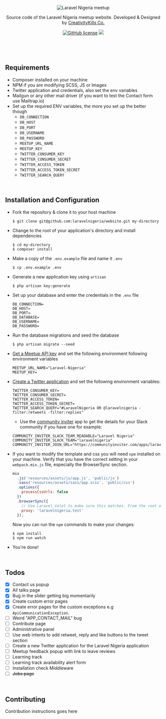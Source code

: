 <p align="center">
    <img src="https://user-images.githubusercontent.com/807318/27274054-b06652c6-54c9-11e7-83ab-f4a3fa6109b7.jpeg" alt="Laravel Nigeria meetup">
</p>
<p align="center">Source code of the Laravel Nigeria meetup website. Developed &amp; Designed by <a href="https://creativitykills.co" target="_blank">CreativityKills Co.</a></p>
<p align="center"><a href="LICENSE"><img alt="GitHub license" src="https://img.shields.io/github/license/laravelnigeria/website.svg"></a> <a href="https://www.codementor.io/neoighodaro?utm_source=github&utm_medium=button&utm_term=neoighodaro&utm_campaign=github"><img src="https://cdn.codementor.io/badges/get_help_github.svg"></a></p>

<p>&nbsp;</p>
<p>&nbsp;</p>

## Requirements

- Composer installed on your machine
- NPM if you are modifying SCSS, JS or Images
- Twitter application and credentials, also set the env variables
- Mailgun or any other mail driver (if you want to test the Contact form use Mailtrap.io)
- Set up the required ENV variables, the more you set up the better though
  - `DB_CONNECTION`
  - `DB_HOST`
  - `DB_PORT`
  - `DB_USERNAME`
  - `DB_PASSWORD`
  - `MEETUP_URL_NAME`
  - `MEETUP_KEY`
  - `TWITTER_CONSUMER_KEY`
  - `TWITTER_CONSUMER_SECRET`
  - `TWITTER_ACCESS_TOKEN`
  - `TWITTER_ACCESS_TOKEN_SECRET`
  - `TWITTER_SEARCH_QUERY`

<p>&nbsp;</p>

## Installation and Configuration

- Fork the repository & clone it to your host machine

  ```shell
  $ git clone git@github.com:laravelnigeria/website.git my-directory
  ```

- Change to the root of your application's directory and install dependencies

  ```shell
  $ cd my-directory
  $ composer install
  ```

- Make a copy of the `.env.example` file and name it `.env`

  ```shell
  $ cp .env.example .env
  ```

- Generate a new application key using `artisan`

  ```shell
  $ php artisan key:generate
  ```

- Set up your database and enter the credentials in the `.env` file

  ```
  DB_CONNECTION=
  DB_HOST=
  DB_PORT=
  DB_DATABASE=
  DB_USERNAME=
  DB_PASSWORD=
  ```

- Run the database migrations and seed the database

  ```shell
  $ php artisan migrate --seed
  ```

- [Get a Meetup API key](https://secure.meetup.com/meetup_api/key/) and set the following environment following environment variables

  ```
  MEETUP_URL_NAME="Laravel-Nigeria"
  MEETUP_KEY=
  ```

- [Create a Twitter application](https://apps.twitter.com/) and set the following environment variables:

  ```
  TWITTER_CONSUMER_KEY=
  TWITTER_CONSUMER_SECRET=
  TWITTER_ACCESS_TOKEN=
  TWITTER_ACCESS_TOKEN_SECRET=
  TWITTER_SEARCH_QUERY="#LaravelNigeria OR @laravelnigeria -filter:retweets -filter:replies"
  ```

  - Use the [community inviter](https://communityinviter.com) app to get the details for your Slack community if you have one for example:

  ```
  COMMUNITY_INVITER_SLACK_TEAM_READABLE="Laravel Nigeria"
  COMMUNITY_INVITER_SLACK_TEAM="laravelnigeria"
  COMMUNITY_INVITER_JOIN_URL="https://communityinviter.com/apps/laravelnigeria/join"
  ```

- If you want to modify the template and css you will need `npm` installed on your machine. Verify that you have the correct setting in your `webpack.mix.js` file, especially the BrowserSync section.

  ```javascript
  mix
    .js('resources/assets/js/app.js', 'public/js')
    .sass('resources/assets/sass/app.scss', 'public/css')
    .options({
      processCssUrls: false
    })
    .browserSync({
      // Use Laravel Valet to make sure this matches. From the root of your app, run: $ valet link laravelnigeria
      proxy: 'laravelnigeria.test'
    });
  ```

  Now you can run the `npm` commands to make your changes:

  ```shell
  $ npm install
  $ npm run watch
  ```

- You're done!

<p>&nbsp;</p>

## Todos

- [x] Contact us popup
- [x] All talks page
- [x] Bug in the slider getting big momentarily
- [x] Create custom error pages
- [x] Create error pages for the custom exceptions e.g `ApiCommunicationException`.
- [ ] Weird "APP_CONTACT_MAIL" bug
- [ ] Contribute page
- [ ] Administrative panel
- [ ] Use web intents to add retweet, reply and like buttons to the tweet section
- [ ] Create a new Twitter application for the Laravel Nigeria application
- [ ] Meetup feedback popup with link to leave reviews
- [ ] Learning track
- [ ] Learning track availability alert form
- [ ] Installation check Middleware
- [ ] ~~Jobs page~~

<p>&nbsp;</p>

## Contributing

Contribution instructions goes here
